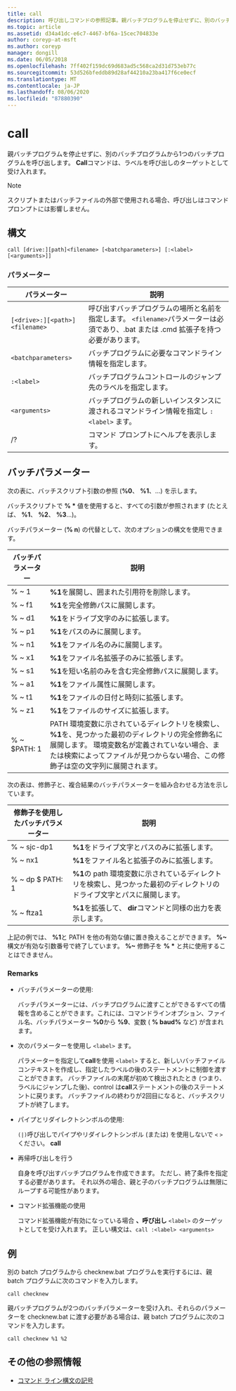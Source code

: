 ```yaml
---
title: call
description: 呼び出しコマンドの参照記事。親バッチプログラムを停止せずに、別のバッチプログラムから1つのバッチプログラムを呼び出します。
ms.topic: article
ms.assetid: d34a41dc-e6c7-4467-bf6a-15cec704833e
author: coreyp-at-msft
ms.author: coreyp
manager: dongill
ms.date: 06/05/2018
ms.openlocfilehash: 7ff402f159dc69d683ad5c568ca2d31d753eb77c
ms.sourcegitcommit: 53d526bfeddb89d28af44210a23ba417f6ce0ecf
ms.translationtype: MT
ms.contentlocale: ja-JP
ms.lasthandoff: 08/06/2020
ms.locfileid: "87880390"
---
```

# <a name="call"></a>call

親バッチプログラムを停止せずに、別のバッチプログラムから1つのバッチプログラムを呼び出します。 **Call**コマンドは、ラベルを呼び出しのターゲットとして受け入れます。

> [!NOTE]
> スクリプトまたはバッチファイルの外部で使用される場合、呼び出しはコマンドプロンプトには影響しません。

## <a name="syntax"></a>構文

```
call [drive:][path]<filename> [<batchparameters>] [:<label> [<arguments>]]
```

### <a name="parameters"></a>パラメーター

| パラメーター | 説明 |
| --------- | ----------- |
| `[<drive>:][<path>]<filename>` | 呼び出すバッチプログラムの場所と名前を指定します。 `<filename>`パラメーターは必須であり、.bat または .cmd 拡張子を持つ必要があります。 |
| `<batchparameters>` | バッチプログラムに必要なコマンドライン情報を指定します。 |
| `:<label>` | バッチプログラムコントロールのジャンプ先のラベルを指定します。 |
| `<arguments>` | バッチプログラムの新しいインスタンスに渡されるコマンドライン情報を指定し `:<label>` ます。|
| /? | コマンド プロンプトにヘルプを表示します。 |

## <a name="batch-parameters"></a>バッチパラメーター

次の表に、バッチスクリプト引数の参照 (**%0**、 **%1**、...) を示します。

バッチスクリプトで **% &#42;** 値を使用すると、すべての引数が参照されます (たとえば、 **%1**、 **%2**、 **%3**...)。

バッチパラメーター (**% n**) の代替として、次のオプションの構文を使用できます。

| バッチパラメーター | 説明 |
| --------------- | ----------- |
| % ~ 1 | **%1**を展開し、囲まれた引用符を削除します。 |
| % ~ f1 | **%1**を完全修飾パスに展開します。 |
| % ~ d1 | **%1**をドライブ文字のみに拡張します。 |
| % ~ p1 | **%1**をパスのみに展開します。 |
| % ~ n1 | **%1**をファイル名のみに展開します。 |
| % ~ x1 | **%1**をファイル名拡張子のみに拡張します。 |
| % ~ s1 | **%1**を短い名前のみを含む完全修飾パスに展開します。 |
| % ~ a1 | **%1**をファイル属性に展開します。 |
| % ~ t1 | **%1**をファイルの日付と時刻に拡張します。 |
| % ~ z1 | **%1**をファイルのサイズに拡張します。 |
| % ~ $PATH: 1 | PATH 環境変数に示されているディレクトリを検索し、 **%1**を、見つかった最初のディレクトリの完全修飾名に展開します。 環境変数名が定義されていない場合、または検索によってファイルが見つからない場合、この修飾子は空の文字列に展開されます。 |

次の表は、修飾子と、複合結果のバッチパラメーターを組み合わせる方法を示しています。

| 修飾子を使用したバッチパラメーター | 説明 |
| ----------------------------- | ----------- |
| % ~ sjc-dp1 | **%1**をドライブ文字とパスのみに拡張します。 |
| % ~ nx1 | **%1**をファイル名と拡張子のみに拡張します。 |
| % ~ dp $ PATH: 1 | **%1**の path 環境変数に示されているディレクトリを検索し、見つかった最初のディレクトリのドライブ文字とパスに展開します。 |
| % ~ ftza1 | **%1**を拡張して、 **dir**コマンドと同様の出力を表示します。 |

上記の例では、 **%1**と PATH を他の有効な値に置き換えることができます。 **%~** 構文が有効な引数番号で終了しています。 **%~** 修飾子を **% &#42;** と共に使用することはできません。

### <a name="remarks"></a>Remarks

- バッチパラメーターの使用:

    バッチパラメーターには、バッチプログラムに渡すことができるすべての情報を含めることができます。これには、コマンドラインオプション、ファイル名、バッチパラメーター **%0**から **%9**、変数 ( **% baud%** など) が含まれます。

- 次のパラメーターを使用し `<label>` ます。

    パラメーターを指定して**call**を使用 `<label>` すると、新しいバッチファイルコンテキストを作成し、指定したラベルの後のステートメントに制御を渡すことができます。 バッチファイルの末尾が初めて検出されたとき (つまり、ラベルにジャンプした後)、control は**call**ステートメントの後のステートメントに戻ります。 バッチファイルの終わりが2回目になると、バッチスクリプトが終了します。

- パイプとリダイレクトシンボルの使用:

    `(|)`呼び出しでパイプやリダイレクトシンボル (または) を使用しないで `<` `>` ください。 **call**

- 再帰呼び出しを行う

    自身を呼び出すバッチプログラムを作成できます。 ただし、終了条件を指定する必要があります。 それ以外の場合、親と子のバッチプログラムは無限にループする可能性があります。

- コマンド拡張機能の使用

    コマンド拡張機能が有効になっている場合 **、呼び出し** `<label>` のターゲットとしてを受け入れます。 正しい構文は、`call :<label> <arguments>`

## <a name="examples"></a>例

別の batch プログラムから checknew.bat プログラムを実行するには、親 batch プログラムに次のコマンドを入力します。

```
call checknew
```

親バッチプログラムが2つのバッチパラメーターを受け入れ、それらのパラメーターを checknew.bat に渡す必要がある場合は、親 batch プログラムに次のコマンドを入力します。

```
call checknew %1 %2
```

## <a name="additional-references"></a>その他の参照情報

- [コマンド ライン構文の記号](command-line-syntax-key.md)
